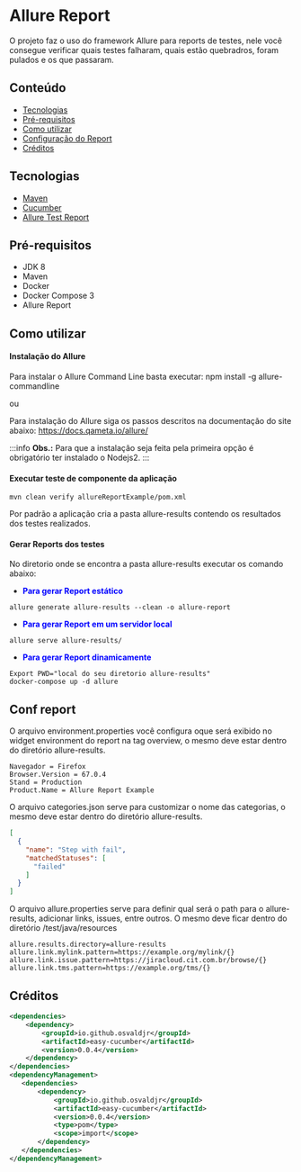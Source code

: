 Allure Report
======================

O projeto faz o uso do framework Allure para reports de testes, nele você consegue verificar quais testes falharam, quais estão quebradros, foram pulados e os que passaram.

## Conteúdo

- [Tecnologias](https://github.com/wlmFincatti/allure-report#tecnologias)
- [Pré-requisitos](https://github.com/wlmFincatti/allure-report#pr%C3%A9-requisitos)
- [Como utilizar](https://github.com/wlmFincatti/allure-report#como-utilizar)
- [Configuração do Report](https://github.com/wlmFincatti/allure-report#conf-report)
- [Créditos](https://github.com/wlmFincatti/allure-report#cr%C3%A9ditos)


## Tecnologias
- [Maven](https://maven.apache.org/)
- [Cucumber](https://cucumber.io/)
- [Allure Test Report](http://allure.qatools.ru/)

## Pré-requisitos
- JDK 8
- Maven
- Docker
- Docker Compose 3
- Allure Report

## Como utilizar

#### Instalação do Allure

Para instalar o Allure Command Line basta executar:
npm install -g allure-commandline

ou

Para instalação do Allure siga os passos descritos na documentação do site abaixo:
https://docs.qameta.io/allure/

:::info
<b>Obs.:</b> Para que a instalação seja feita pela primeira opção é obrigatório ter instalado o Nodejs2.
:::


#### Executar teste de componente da aplicação
```shell
mvn clean verify allureReportExample/pom.xml
```
Por padrão a aplicação cria a pasta allure-results contendo os resultados dos testes realizados.

#### Gerar Reports dos testes

No diretorio onde se encontra a pasta allure-results executar os comando abaixo:

- <strong style="color:blue">Para gerar Report estático</strong>
```shell
allure generate allure-results --clean -o allure-report
```

- <strong style="color:blue">Para gerar Report em um servidor local</strong>
```shell
allure serve allure-results/
```

- <strong style="color:blue">Para gerar Report dinamicamente</strong>

```shell
Export PWD="local do seu diretorio allure-results"
docker-compose up -d allure
```

## Conf report

O arquivo environment.properties você configura oque será exibido no widget environment do report na tag overview, o mesmo deve estar dentro do diretório allure-results.
```yaml=
Navegador = Firefox
Browser.Version = 67.0.4
Stand = Production
Product.Name = Allure Report Example
```

O arquivo categories.json serve para customizar o nome das categorias, o mesmo deve estar dentro do diretório allure-results.
```json
[
  {
    "name": "Step with fail",
    "matchedStatuses": [
      "failed"
    ]
  }
]
```
O arquivo allure.properties serve para definir qual será o path para o allure-results, adicionar links, issues, entre outros. O mesmo deve ficar dentro do diretório /test/java/resources
```yaml=
allure.results.directory=allure-results
allure.link.mylink.pattern=https://example.org/mylink/{}
allure.link.issue.pattern=https://jiracloud.cit.com.br/browse/{}
allure.link.tms.pattern=https://example.org/tms/{}
```
## Créditos

```xml
<dependencies>
    <dependency>
        <groupId>io.github.osvaldjr</groupId>
        <artifactId>easy-cucumber</artifactId>
        <version>0.0.4</version>
    </dependency>
</dependencies>    
<dependencyManagement>
   <dependencies>
       <dependency>
           <groupId>io.github.osvaldjr</groupId>
           <artifactId>easy-cucumber</artifactId>
           <version>0.0.4</version>
           <type>pom</type>
           <scope>import</scope>
       </dependency>
   </dependencies>
</dependencyManagement>
```
